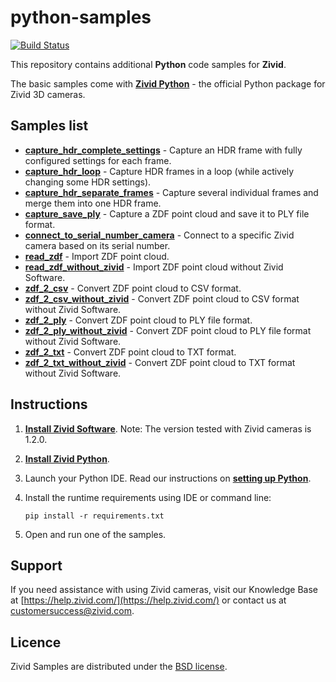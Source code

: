 # python-samples

[![Build Status](https://travis-ci.com/zivid/python-samples.svg?branch=master)](https://travis-ci.com/zivid/python-samples)

This repository contains additional **Python** code samples for **Zivid**.

The basic samples come with [**Zivid Python**](https://github.com/zivid/zivid-python) - the official Python package for Zivid 3D cameras.

## Samples list
- [**capture_hdr_complete_settings**](capture_hdr_complete_settings.py) - Capture an HDR frame with fully configured settings for each frame.
- [**capture_hdr_loop**](capture_hdr_loop.py) - Capture HDR frames in a loop (while actively changing some HDR settings).
- [**capture_hdr_separate_frames**](capture_hdr_separate_frames.py) - Capture several individual frames and merge them into one HDR frame.
- [**capture_save_ply**](capture_save_ply.py) - Capture a ZDF point cloud and save it to PLY file format.
- [**connect_to_serial_number_camera**](connect_to_serial_number_camera.py) - Connect to a specific Zivid camera based on its serial number.
- [**read_zdf**](read_zdf.py) - Import ZDF point cloud.
- [**read_zdf_without_zivid**](read_zdf_without_zivid.py) - Import ZDF point cloud without Zivid Software.
- [**zdf_2_csv**](zdf_2_csv.py) - Convert ZDF point cloud to CSV format.
- [**zdf_2_csv_without_zivid**](zdf_2_csv_without_zivid.py) - Convert ZDF point cloud to CSV format without Zivid Software.
- [**zdf_2_ply**](zdf_2_ply.py) - Convert ZDF point cloud to PLY file format.
- [**zdf_2_ply_without_zivid**](zdf_2_ply_without_zivid.py) - Convert ZDF point cloud to PLY file format without Zivid Software.
- [**zdf_2_txt**](zdf_2_txt.py) - Convert ZDF point cloud to TXT format.
- [**zdf_2_txt_without_zivid**](zdf_2_txt_without_zivid.py) - Convert ZDF point cloud to TXT format without Zivid Software.

## Instructions

1. [**Install Zivid Software**](https://www.zivid.com/downloads).
Note: The version tested with Zivid cameras is 1.2.0.

2. [**Install Zivid Python**](https://github.com/zivid/zivid-python).

3. Launch your Python IDE. Read our instructions on [**setting up Python**](https://zivid.atlassian.net/wiki/spaces/ZividKB/pages/427556/Setting+up+Python).

4. Install the runtime requirements using IDE or command line:

       pip install -r requirements.txt

5. Open and run one of the samples.

## Support
If you need assistance with using Zivid cameras, visit our Knowledge Base at [https://help.zivid.com/](https://help.zivid.com/) or contact us at [customersuccess@zivid.com](mailto:customersuccess@zivid.com).

## Licence
Zivid Samples are distributed under the [BSD license](LICENSE).